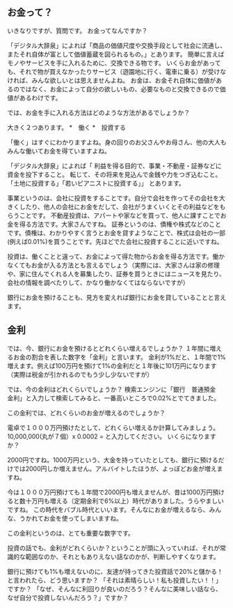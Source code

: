 
## お金って？ ##

いきなりですが、質問です。
お金ってなんですか？


「デジタル大辞泉」によれば「商品の価値尺度や交換手段として社会に流通し、またそれ自体が富として価値蓄蔵を図られるもの。」とあります。
簡単に言えばモノやサービスを手に入れるために、交換できる物です。
いくらお金があっても、それで物が買えなかったりサービス（遊園地に行く、電車に乗る）が受けなければ、みんな欲しいとは思えませんよね。
お金は、お金それ自体に価値があるのではなく、お金によって自分の欲しいもの、必要なものと交換できるので価値があるわけです。

では、お金を手に入れる方法はどのような方法があるでしょうか？

大きく２つあります。
*　働く
*　投資する

「働く」はすぐにわかりますよね。身の回りのお父さんやお母さん、他の大人もみんな働いてお金を得ていますよね。

「デジタル大辞泉」によれば「 利益を得る目的で、事業・不動産・証券などに資金を投下すること。
転じて、その将来を見込んで金銭や力をつぎ込むこと。「土地に投資する」「若いピアニストに投資する」」
とあります。

事業というのは、会社に投資をすることです。自分で会社を作ってその会社を大きくしたり、他人の会社にお金をだして、会社がうまくいくとその利益などをもらうことです。
不動産投資は、アパートや家などを買って、他人に課すことでお金を得る方法です。大家さんですね。
証券というのは、債権や株式などのことです。債権は、わかりやすく言うとお金を貸すようなことで、株式は会社の一部(例えば0.01%)を買うことです。先ほどでた会社に投資することに近いですね。

投資は、働くことと違って、お金によって得た物からお金を得る方法です。働かなくてもお金が入る方法とも言えるでしょう（実際には、大家さんは家の修理や、家に住んでくれる人を募集したり、証券を買うときにはニュースを見たり、会社の情報を調べたりして、かなり働かなくてはならないですが）

銀行にお金を預けることも、見方を変えれば銀行にお金を貸していることと言えます。


## 金利 ##

では、今、銀行にお金を預けるとどれくらい増えるでしょうか？
１年間に増えるお金の割合を表した数字を「金利」と言います。
金利が1%だと、１年間で1%増えます。例えば100万円を預けて1%の金利だと１年後に101万円になります（実際は税金が引かれるのでもう少し少ないですが）

では、今の金利はどれくらいでしょうか？
検索エンジンに「銀行　普通預金　金利」と入力して検索してみると、一番高いところで0.02%とでてきました。

この金利では、どれくらいのお金が増えるのでしょうか？

電卓で１０００万円預けたとして、どれくらい増えるか計算してみましょう。
10,000,000(丸が７個）x 0.0002 = と入力してください。
いくらになりますか？ 

2000円ですね。1000万円という、大金を持っていたとしても、銀行に預けるだけでは2000円しか増えません。アルバイトしたほうが、よっぽどお金が増えますね。

今は１０００万円預けても１年間で2000円も増えませんが、昔は1000万円預けると数十万円も増える（定期金利で6%以上）時代がありました。うらやましいですね。
この時代をバブル時代といいます。そんなにお金が増えるなら、みんな、うかれてお金を使ってしまいますね。

この金利というのは、とても重要な数字です。

投資の話でも、金利がどれくらいか？ということが頭に入っていれば、それが常識的な範囲なのか、それともありえない話なのかが、判断しやすくなります。

銀行に預けても1%も増えないのに、友達が持ってきた投資話で20%と儲かる！と言われたら、どう思いますか？
「それは素晴らしい！私も投資したい！！」ですか？
「なぜ、そんなに利回りが良いのだろう？そんなに美味しい話なら、なぜ自分で投資しないんだろう？」ですか？
